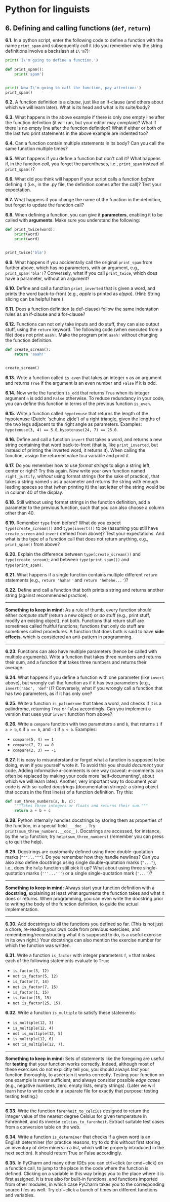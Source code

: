 # Python for linguists


## 6. Defining and calling functions (`def`, `return`)

**6.1.** In a python script, enter the following code to define a function with the name `print_spam` and subsequently _call_ it (do you remember why the string definitions involve a backslash at `I\'m`?):

```python
print('I\'m going to define a function.')

def print_spam():
    print('spam')


print('Now I\'m going to call the function, pay attention:')
print_spam()
```


**6.2.** A function definition is a _clause_, just like an if-clause (and others about which we will learn later). What is its head and what is its suite/body?

**6.3.** What happens in the above example if there is only one empty line after the function definition (it will run, but your editor may complain)? What if there is no empty line after the function definition? What if either or both of the last two print statements in the above example are indented too?

**6.4.** Can a function contain multiple statements in its body? Can you call the same function multiple times?

**6.5.** What happens if you define a function but don't call it? What happens if, in the function _call_, you forget the parentheses, i.e., `print_spam` instead of `print_spam()`?

**6.6.** What did you think will happen if your script calls a function _before_ defining it (i.e., in the .py file, the definition comes after the call)? Test your expectation.

**6.7.** What happens if you change the name of the function in the definition, but forget to update the function call?

**6.8.** When defining a function, you can give it **parameters**, enabling it to be called with **arguments**. Make sure you understand the following:

```python
def print_twice(word):
    print(word)
    print(word)


print_twice('bla')
```


**6.9.** What happens if you accidentally call the original `print_spam` from further above, which has no parameters, with an argument, e.g., `print_spam('bla')`? Conversely, what if you call `print_twice`, which does have a parameter, without an argument?

**6.10.** Define and call a function `print_inverted` that is given a word, and prints the word back-to-front (e.g., _apple_ is printed as _elppa_). (Hint: String slicing can be helpful here.)

**6.11.** Does a function definition (a def-clause) follow the same indentation rules as an if-clause and a for-clause?

**6.12.** Functions can not only take inputs and do stuff, they can also output stuff, using the `return` keyword. The following code (when executed from a file) does not print `aaah!`. Make the program print `aaah!` without changing the function definition.

```python
def create_scream():
    return 'aaah!'


create_scream()
```


**6.13.** Write a function called `is_even` that takes an integer `n` as an argument and returns `True` if the argument is an even number and `False` if it is odd.

**6.14.** Now write the function `is_odd` that returns `True` when its integer argument `n` is odd and `False` otherwise. To reduce redundancy in your code, you can define this function in terms of the previous function `is_even`.

**6.15.** Write a function called `hypotenuse` that returns the length of the hypotenuse (Dutch: 'schuine zijde') of a right triangle, given the lengths of the two legs adjacent to the right angle as parameters. Examples: `hypotenuse(3, 4) == 5.0`, `hypotenuse(24, 7) == 25.0`.

**6.16.** Define and call a function `invert` that takes a word, and returns a new string containing that word back-to-front (that is, like `print_inverted`, but instead of printing the inverted word, it returns it). When calling the function, assign the returned value to a variable and print it.

**6.17.** Do you remember how to use _format strings_ to align a string left, center or right? Try this again. Now write your own function named `right_justify`, _without_ using format strings (for the sake of practice), that takes a string named `s` as a parameter and returns the string with enough leading spaces so that (when printing it) the last letter of the string would be in column 40 of the display.

**6.18.** Still without using format strings in the function definition, add a parameter to the previous function, such that you can also choose a column other than 40.

**6.19.** Remember `type` from before? What do you expect `type(create_scream())` and `type(invert())` to be (assuming you still have `create_screen` and `invert` defined from above)? Test your expectations. And what is the type of a function call that does not return anything, e.g., `print_spam()` from above?

**6.20.** Explain the difference between `type(create_scream())` and `type(create_scream)`; and between `type(print_spam())` and `type(print_spam)`.

**6.21.** What happens if a single function contains multiple different `return` statements (e.g., `return 'haha!'` and `return 'hehehe...'`)?

**6.22.** Define and call a function that both prints a string and returns another string (against recommended practice).

- - - - - -
**Something to keep in mind:** As a rule of thumb, every function should either _compute_ stuff (return a new object) or _do_ stuff (e.g., print stuff, modify an existing object), not both. Functions that return stuff are sometimes called fruitful functions; functions that only do stuff are sometimes called procedures. A function that does both is said to have **side effects**, which is considered an anti-pattern in programming.
- - - - -

**6.23.** Functions can also have multiple parameters (hence be called with multiple arguments). Write a function that takes three numbers and returns their sum, and a function that takes three numbers and returns their average.

**6.24.** What happens if you define a function with one parameter (like `invert` above), but wrongly call the function as if it has two parameters (e.g., `invert('abc', 'def')`)? Conversely, what if you wrongly call a function that has two parameters, as if it has only one?

**6.25.** Write a function `is_palindrome` that takes a word, and checks if it is a palindrome, returning `True` or `False` accordingly. Can you implement a version that uses your `invert` function from above?

**6.26.** Write a `compare` function with two parameters `a` and `b`, that returns `1` if `a > b`, `0` if `a == b`, and `-1` if `a < b`. Examples:
- `compare(5, 4) == 1` 
- `compare(7, 7) == 0` 
- `compare(2, 3) == -1`

**6.27.** It is easy to misunderstand or forget what a function is supposed to be doing, even if you yourself wrote it. To avoid this you should _document_ your code. Adding informative `#`-comments is one way (caveat: `#`-comments can often be replaced by making your code more 'self-documenting', about which we will learn later). Another, very important way to document your code is with so-called _docstrings_ (documentation strings): a string object that occurs in the first line(s) of a function definition. Try this:

```python
def sum_three_numbers(a, b, c):
	"""Takes three integers or floats and returns their sum."""
	return a + b + c
```


**6.28.** Python internally handles docstrings by storing them as properties of the function, in a special field `___doc__`. Try `print(sum_three_numbers.__doc__)`. Docstrings are accessed, for instance, by the `help` function; try `help(sum_three_numbers)` (remember you can press `q` to quit the help).

**6.29.** Docstrings are customarily defined using three double-quotation marks (`"""..."""`). Do you remember how they handle newlines? Can you also also define docstrings using single double-quotation marks (`"..."`), i.e., does the `help` function still pick it up? What about using three single-quotation marks (`'''...'''`) or a single single-quotation mark (`'...'`)?

- - - - - -
**Something to keep in mind:** Always start your function definition with a **docstring**, explaining at least what arguments the function takes and what it does or returns. When programming, you can even write the docstring prior to writing the body of the function definition, to guide the actual implementation.
- - - - -

**6.30.** Add docstrings to all the functions you defined so far. (This is not just a chore; re-reading your own code from previous exercises, and remembering/reconstructing what it is supposed to do, is a useful exercise in its own right.) Your docstrings can also mention the exercise number for which the function was written.

**6.31.** Write a function `is_factor` with integer parameters `f`, `n` that makes each of the following statements evaluate to `True`: 
- `is_factor(3, 12)` 
- `not is_factor(5, 12)` 
- `is_factor(7, 14)` 
- `not is_factor(7, 15)` 
- `is_factor(1, 15)` 
- `is_factor(15, 15)` 
- `not is_factor(25, 15)`.

**6.32.** Write a function `is_multiple` to satisfy these statements: 
- `is_multiple(12, 3)` 
- `is_multiple(12, 4)` 
- `not is_multiple(12, 5)` 
- `is_multiple(12, 6)` 
- `not is_multiple(12, 7)`.

- - - - - -
**Something to keep in mind:** Sets of statements like the foregoing are useful for **testing** that your function works correctly. Indeed, although most of these exercises do not explicitly tell you, you should always _test_ your function thoroughly, to ascertain it works correctly. Testing your function on one example is never sufficient, and always consider possible _edge cases_ (e.g., negative numbers, zero, empty lists, empty strings). (Later we will learn how to write code in a separate file for exactly that purpose: testing testing testing.)
- - - - -

**6.33.** Write the function `farenheit_to_celcius` designed to return the integer value of the nearest degree Celsius for given temperature in Fahrenheit, and its inverse `celcius_to_farenheit`. Extract suitable test cases from a conversion table on the web.

**6.34.** Write a function `is_determiner` that checks if a given word is an English determiner (for practice reasons, try to do this without first storing an inventory of determiners in a _list_, which will be properly introduced in the next section). It should return True or False accordingly.

**6.35.** In PyCharm and many other IDEs you can ctrl+click (or cmd+click) on a function call, to jump to the place in the code where the function is defined. Clicking on a variable in this way brings you to the place where it is first assigned. It is true also for built-in functions, and functions imported from other modules, in which case PyCharm takes you to the corresponding source files as well. Try ctrl+click a bunch of times on different functions and variables.

